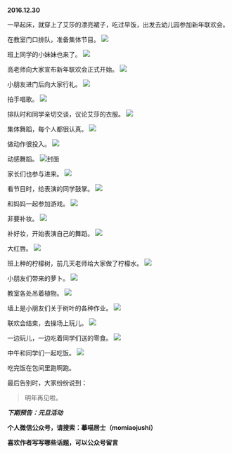 
**2016.12.30**

一早起床，就穿上了艾莎的漂亮裙子，吃过早饭，出发去幼儿园参加新年联欢会。

在教室门口排队，准备集体节目。
![](http://imglf1.nosdn.127.net/img/bDdudVQ1NXZvQUxzQjh0anVta3c5L3F1TzIybFdFY25GQ2dUK05mcUJ2UT0.jpg)


班上同学的小妹妹也来了。
![](http://imglf1.nosdn.127.net/img/NHF4NW9vT1gwaTVmemFkSW42ZHdPVlhYU1dQb2djb1pSUzE4RHhjeUthaz0.jpg)


高老师向大家宣布新年联欢会正式开始。
![](http://imglf1.nosdn.127.net/img/eFlWOWpHenI5V2tiM2MxbU5QRHovMXR2QnRVZzlLQlpVbjdic0NWYVJHdz0.jpg)


小朋友进门后向大家行礼。
![](http://imglf1.nosdn.127.net/img/MFd6ZGdVdXhUbnBEMy81YzNkZ1FPay9XZWI2cHBjRGRIUnZiMVZLRmlBQT0.jpg)


拍手唱歌。
![](http://imglf0.nosdn.127.net/img/d1RtNmMxeFpWWjQ5bDZmVEU1ZnhhODc3aXpKWDlqc05TTERvc3JxU0krbz0.jpg)


排队时和同学亲切交谈，议论艾莎的衣服。
![](http://imglf.nosdn.127.net/img/RmZqaXN3b3pNR0Z4WGNrS09aNHd0QUJPNWU0WWx3eVI2RDFaT1lWYjh6ND0.jpg)


集体舞蹈，每个人都很认真。
![](http://imglf0.nosdn.127.net/img/Y1FuUGNRTDlQRkJLZldIVGdnbTlia3BvdDBkSjJlWi9kQi9XbVU0b215ND0.jpg)


做动作很投入。
![](http://imglf.nosdn.127.net/img/QTczYWlMTUN6Y0NUTWZySlpuL0RhNVhhc0kwKzVNOE5FYmtBWUtFcVBHZz0.jpg)


动感舞蹈。
![](http://imglf.nosdn.127.net/img/T2c1V1Ixb3l1clZhbzBnbEdWb2J5SldDSWFaUHlaY1VydkhFSDhEcTkrbz0.jpg)封面


家长们也参与进来。
![](http://imglf2.nosdn.127.net/img/NHdwbDdadjhWbFV5T1hFRDVoUE1uTE5veWsrWHlZNnBJc2dYNFNicGsydz0.jpg)


看节目时，给表演的同学鼓掌。
![](http://imglf0.nosdn.127.net/img/TFFVSFBBQ0lVSHJJTWVtaXFYYUorTllOR2xKRldWMGZkZlJPYUoyckIwOD0.jpg)


和妈妈一起参加游戏。
![](http://imglf1.nosdn.127.net/img/elI3Ry9tUTdCTWtheXFCYWVaVDllSjI3VTRoVU9aTnJFSkNBN0F0MklScz0.jpg)


非要补妆。
![](http://imglf2.nosdn.127.net/img/aEgweDRzYm1YU3NQQno4byt1b0Y0VUE0eStLYUVFN3RQTGxyNFNFM3RhND0.jpg)


补好妆，开始表演自己的舞蹈。
![](http://imglf0.nosdn.127.net/img/d2o5K2JVQXdNT05JTHQwUVA1b1NLdTR2eEo3QnNMOVpHU2J5dXhScFMxbz0.jpg)


大红唇。
![](http://imglf0.nosdn.127.net/img/QW41YVpycWFqSEV5cWtaWGhoekFQZ2FraE1hdlFpcEFVSWhrN2NMdlB1Zz0.jpg)


班上种的柠檬树，前几天老师给大家做了柠檬水。
![](http://imglf.nosdn.127.net/img/TVMyRHR3NEpMTEdCeWMxSG5iTFYvcktIRFZJNGM2b1QwKzdmc01QU1dJQT0.jpg)


小朋友们带来的萝卜。
![](http://imglf.nosdn.127.net/img/b0ZmbzZxaktzNUMwYmVTUUlWYmlnVi9vWHNOV09KQ1VxRVpvazQwRW82cz0.jpg)


教室各处吊着植物。
![](http://imglf.nosdn.127.net/img/YW9MQjd3NzVZV3l3am9TWmQ1VStGbE55ekQ1d1FtcGJKRW0zamk5NytjRT0.jpg)


墙上是小朋友们关于树叶的各种作业。
![](http://imglf1.nosdn.127.net/img/RWM4dWFiRXFmUE5XUEV2eEdFYTJpZ29iN0RoaEs1VUV6MzAwN1V1MHJJcz0.jpg)


联欢会结束，去操场上玩儿。
![](http://imglf0.nosdn.127.net/img/NUI3NElsdzJRTWpvRjBRMmJEeDhveDg3d3ZDSm1xTWhTUlg1L2NuWGY1ND0.jpg)


一边玩儿，一边吃着同学们送的零食。
![](http://imglf2.nosdn.127.net/img/VW5QcGsrU0l4UzVwbE9wTjhuS21XMVp1bVBrZzBxK0Rhb1Y4ZTN1TWJlOD0.jpg)


中午和同学们一起吃饭。
![](http://imglf1.nosdn.127.net/img/eUN3QjhMUklPekhYWnN0dGt0YklFcndINXUyN20wWHNzMjBuMjljdzlXND0.jpg)


吃完饭在包间里跑啊跑。

最后告别时，大家纷纷说到：
>明年再见啦。



***下期预告：元旦活动***


**个人微信公众号，请搜索：摹喵居士（momiaojushi）**

**喜欢作者写写哪些话题，可以公众号留言**
